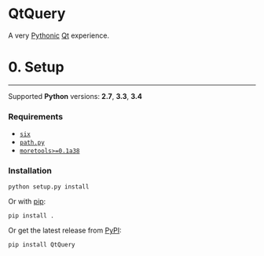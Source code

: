 QtQuery
=======

A very [Pythonic](http://python.org) [Qt](http://qt-project.org) experience.


# 0. Setup
----------

Supported __Python__ versions: __2.7__, __3.3__, __3.4__

### Requirements

* [`six`](
    https://pypi.python.org/pypi/six)
* [`path.py`](
    https://pypi.python.org/pypi/path.py)
* [`moretools>=0.1a38`](
    https://pypi.python.org/pypi/moretools)

### Installation

    python setup.py install

Or with [pip](http://www.pip-installer.org):

    pip install .

Or get the latest release from [PyPI](
  https://pypi.python.org/pypi/QtQuery):

    pip install QtQuery